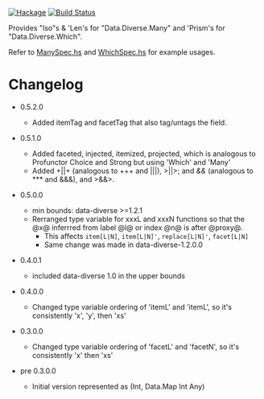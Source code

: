 [![Hackage](https://img.shields.io/hackage/v/data-diverse-lens.svg)](https://hackage.haskell.org/package/data-diverse-lens)
[![Build Status](https://secure.travis-ci.org/louispan/data-diverse-lens.png?branch=master)](http://travis-ci.org/louispan/data-diverse-lens)

Provides "Iso"s & 'Len's for "Data.Diverse.Many" and 'Prism's for "Data.Diverse.Which".

Refer to [ManySpec.hs](https://github.com/louispan/data-diverse-lens/blob/master/test/Data/Diverse/Lens/ManySpec.hs) and [WhichSpec.hs](https://github.com/louispan/data-diverse/blob/master/test/Data/Diverse/Lens/WhichSpec.hs) for example usages.


# Changelog

* 0.5.2.0
  - Added itemTag and facetTag that also tag/untags the field.

* 0.5.1.0
  - Added faceted, injected, itemized, projected, which is analogous to Profunctor Choice and Strong
    but using 'Which' and 'Many'
  - Added +||+ (analogous to +++ and |||), >||>; and *&&* (analogous to *** and &&&), and >&&>.

* 0.5.0.0
  - min bounds: data-diverse >=1.2.1
  - Rerranged type variable for xxxL and xxxN functions so that the
    @x@ inferrred from label @l@ or index @n@ is after @proxy@.
    - This affects `item[L|N]`, `item[L|N]'`, `replace[L|N]'`, `facet[L|N]`
    - Same change was made in data-diverse-1.2.0.0

* 0.4.0.1
  - included data-diverse 1.0 in the upper bounds

* 0.4.0.0
  - Changed type variable ordering of 'itemL' and 'itemL', so it's consistently 'x', 'y', then 'xs'

* 0.3.0.0
  - Changed type variable ordering of 'facetL' and 'facetN', so it's consistently 'x' then 'xs'

* pre 0.3.0.0
  - Initial version represented as (Int, Data.Map Int Any)
